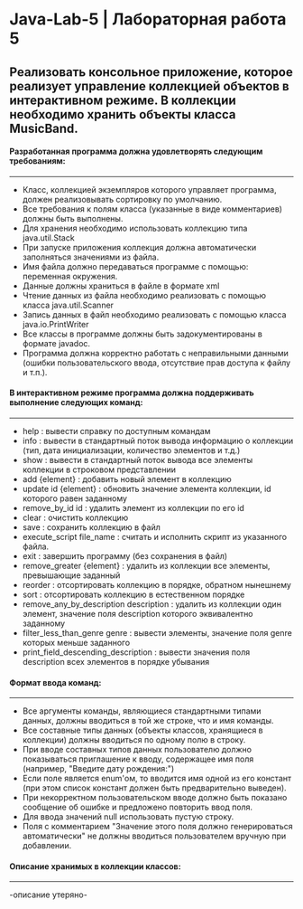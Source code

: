 # Java-Lab-5    |  Лабораторная работа 5


## Реализовать консольное приложение, которое реализует управление коллекцией объектов в интерактивном режиме. В коллекции необходимо хранить объекты класса MusicBand.


#### Разработанная программа должна удовлетворять следующим требованиям:
-------------------------
+ Класс, коллекцией экземпляров которого управляет программа, должен реализовывать сортировку по умолчанию.
+ Все требования к полям класса (указанные в виде комментариев) должны быть выполнены.
+ Для хранения необходимо использовать коллекцию типа java.util.Stack
+ При запуске приложения коллекция должна автоматически заполняться значениями из файла.
+ Имя файла должно передаваться программе с помощью: переменная окружения.
+ Данные должны храниться в файле в формате xml
+ Чтение данных из файла необходимо реализовать с помощью класса java.util.Scanner
+ Запись данных в файл необходимо реализовать с помощью класса java.io.PrintWriter
+ Все классы в программе должны быть задокументированы в формате javadoc.
+ Программа должна корректно работать с неправильными данными (ошибки пользовательского ввода, отсутствие прав доступа к файлу и т.п.).

    
#### В интерактивном режиме программа должна поддерживать выполнение следующих команд:
-------------------------
+ help : вывести справку по доступным командам
+ info : вывести в стандартный поток вывода информацию о коллекции (тип, дата инициализации, количество элементов и т.д.)
+ show : вывести в стандартный поток вывода все элементы коллекции в строковом представлении
+ add {element} : добавить новый элемент в коллекцию
+ update id {element} : обновить значение элемента коллекции, id которого равен заданному
+ remove_by_id id : удалить элемент из коллекции по его id
+ clear : очистить коллекцию
+ save : сохранить коллекцию в файл
+ execute_script file_name : считать и исполнить скрипт из указанного файла. 
+ exit : завершить программу (без сохранения в файл)
+ remove_greater {element} : удалить из коллекции все элементы, превышающие заданный
+ reorder : отсортировать коллекцию в порядке, обратном нынешнему
+ sort : отсортировать коллекцию в естественном порядке
+ remove_any_by_description description : удалить из коллекции один элемент, значение поля description которого эквивалентно заданному
+ filter_less_than_genre genre : вывести элементы, значение поля genre которых меньше заданного
+ print_field_descending_description : вывести значения поля description всех элементов в порядке убывания
    
    
#### Формат ввода команд:
-------------------------
+ Все аргументы команды, являющиеся стандартными типами данных, должны вводиться в той же строке, что и имя команды.
+ Все составные типы данных (объекты классов, хранящиеся в коллекции) должны вводиться по одному полю в строку.
+ При вводе составных типов данных пользователю должно показываться приглашение к вводу, содержащее имя поля (например, "Введите дату рождения:")
+ Если поле является enum'ом, то вводится имя одной из его констант (при этом список констант должен быть предварительно выведен).
+ При некорректном пользовательском вводе должно быть показано сообщение об ошибке и предложено повторить ввод поля.
+ Для ввода значений null использовать пустую строку.
+ Поля с комментарием "Значение этого поля должно генерироваться автоматически" не должны вводиться пользователем вручную при добавлении.

#### Описание хранимых в коллекции классов:
-------------------------
-описание утеряно-
